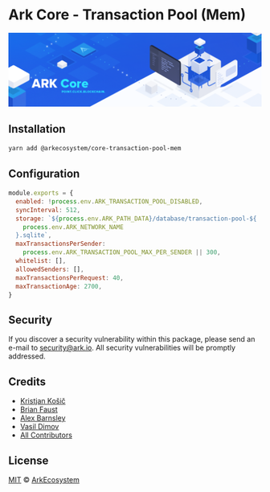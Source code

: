 # Ark Core - Transaction Pool (Mem)

<p align="center">
    <img src="../../banner.png?sanitize=true" />
</p>

## Installation

```bash
yarn add @arkecosystem/core-transaction-pool-mem
```

## Configuration

```js
module.exports = {
  enabled: !process.env.ARK_TRANSACTION_POOL_DISABLED,
  syncInterval: 512,
  storage: `${process.env.ARK_PATH_DATA}/database/transaction-pool-${
    process.env.ARK_NETWORK_NAME
  }.sqlite`,
  maxTransactionsPerSender:
    process.env.ARK_TRANSACTION_POOL_MAX_PER_SENDER || 300,
  whitelist: [],
  allowedSenders: [],
  maxTransactionsPerRequest: 40,
  maxTransactionAge: 2700,
}
```

## Security

If you discover a security vulnerability within this package, please send an e-mail to security@ark.io. All security vulnerabilities will be promptly addressed.

## Credits

- [Kristjan Košič](https://github.com/kristjank)
- [Brian Faust](https://github.com/faustbrian)
- [Alex Barnsley](https://github.com/alexbarnsley)
- [Vasil Dimov](https://github.com/vasild)
- [All Contributors](../../../../contributors)

## License

[MIT](LICENSE) © [ArkEcosystem](https://ark.io)
